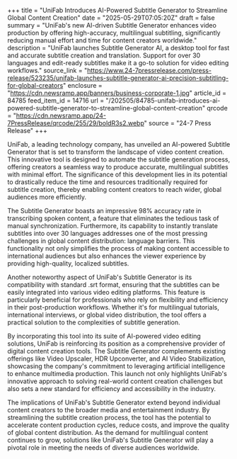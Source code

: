 +++
title = "UniFab Introduces AI-Powered Subtitle Generator to Streamline Global Content Creation"
date = "2025-05-29T07:05:20Z"
draft = false
summary = "UniFab's new AI-driven Subtitle Generator enhances video production by offering high-accuracy, multilingual subtitling, significantly reducing manual effort and time for content creators worldwide."
description = "UniFab launches Subtitle Generator AI, a desktop tool for fast and accurate subtitle creation and translation. Support for over 30 languages and edit-ready subtitles make it a go-to solution for video editing workflows."
source_link = "https://www.24-7pressrelease.com/press-release/523235/unifab-launches-subtitle-generator-ai-precision-subtitling-for-global-creators"
enclosure = "https://cdn.newsramp.app/banners/business-corporate-1.jpg"
article_id = 84785
feed_item_id = 14716
url = "/202505/84785-unifab-introduces-ai-powered-subtitle-generator-to-streamline-global-content-creation"
qrcode = "https://cdn.newsramp.app/24-7PressRelease/qrcode/255/29/boldR3s2.webp"
source = "24-7 Press Release"
+++

<p>UniFab, a leading technology company, has unveiled an AI-powered Subtitle Generator that is set to transform the landscape of video content creation. This innovative tool is designed to automate the subtitle generation process, offering creators a seamless way to produce accurate, multilingual subtitles with minimal effort. The significance of this development lies in its potential to drastically reduce the time and resources traditionally required for subtitle creation, thereby enabling content creators to reach wider, global audiences more efficiently.</p><p>The Subtitle Generator boasts an impressive 98% accuracy rate in transcribing spoken content, a feature that eliminates the tedious task of manual synchronization. Furthermore, its capability to instantly translate subtitles into over 30 languages addresses one of the most pressing challenges in global content distribution: language barriers. This functionality not only simplifies the process of making content accessible to international audiences but also enhances the viewer experience by providing high-quality, localized subtitles.</p><p>Another noteworthy aspect of UniFab's Subtitle Generator is its compatibility with standard .srt format, ensuring that the subtitles can be easily integrated into various video editing platforms. This feature is particularly beneficial for professionals who rely on flexibility and efficiency in their post-production workflows. Whether it's for multilingual tutorials, international interviews, or global video distribution, the tool offers a practical solution to the complexities of subtitle generation.</p><p>By incorporating this tool into its suite of AI-powered video editing solutions, UniFab is reinforcing its position as a comprehensive provider of digital content creation tools. The Subtitle Generator complements existing offerings like Video Upscaler, HDR Upconverter, and AI Video Stabilization, showcasing the company's commitment to leveraging artificial intelligence to enhance multimedia production. This launch not only highlights UniFab's innovative approach to solving real-world content creation challenges but also sets a new standard for efficiency and accessibility in the industry.</p><p>The implications of UniFab's Subtitle Generator extend beyond individual content creators to the broader media and entertainment industry. By streamlining the subtitle creation process, the tool has the potential to accelerate content production cycles, reduce costs, and improve the quality of global content distribution. As the demand for multilingual content continues to grow, solutions like UniFab's Subtitle Generator will play a pivotal role in meeting the needs of diverse audiences worldwide.</p>
